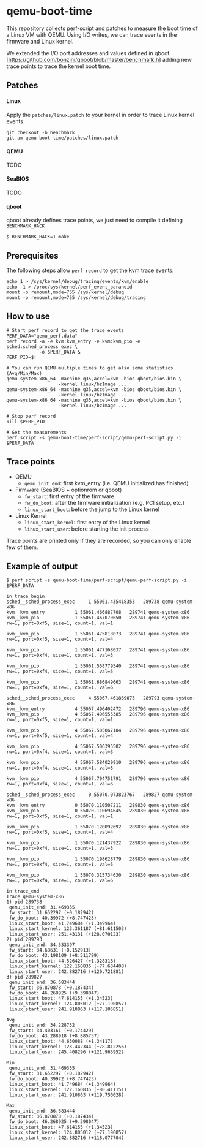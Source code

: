 # qemu-boot-time

This repository collects perf-script and patches to measure the boot time
of a Linux VM with QEMU. Using I/O writes, we can trace events in the firmware
and Linux kernel.

We extended the I/O port addresses and values defined in qboot
[https://github.com/bonzini/qboot/blob/master/benchmark.h] adding new trace
points to trace the kernel boot time.


## Patches

#### Linux
Apply the `patches/linux.patch` to your kernel in order to trace Linux kernel
events
```shell
git checkout -b benchmark
git am qemu-boot-time/patches/linux.patch
```
#### QEMU
TODO
#### SeaBIOS
TODO
#### qboot
qboot already defines trace points, we just need to compile it defining
`BENCHMARK_HACK`

```shell
$ BENCHMARK_HACK=1 make
```


## Prerequisites
The following steps allow `perf record` to get the kvm trace events:

```shell
echo 1 > /sys/kernel/debug/tracing/events/kvm/enable
echo -1 > /proc/sys/kernel/perf_event_paranoid
mount -o remount,mode=755 /sys/kernel/debug
mount -o remount,mode=755 /sys/kernel/debug/tracing
```


## How to use

```shell
# Start perf record to get the trace events
PERF_DATA="qemu_perf.data"
perf record -a -e kvm:kvm_entry -e kvm:kvm_pio -e sched:sched_process_exec \
            -o $PERF_DATA &
PERF_PID=$!

# You can run QEMU multiple times to get also some statistics (Avg/Min/Max)
qemu-system-x86_64 -machine q35,accel=kvm -bios qboot/bios.bin \
                   -kernel linux/bzImage ...
qemu-system-x86_64 -machine q35,accel=kvm -bios qboot/bios.bin \
                   -kernel linux/bzImage ...
qemu-system-x86_64 -machine q35,accel=kvm -bios qboot/bios.bin \
                   -kernel linux/bzImage ...

# Stop perf record
kill $PERF_PID

# Get the measurements
perf script -s qemu-boot-time/perf-script/qemu-perf-script.py -i $PERF_DATA

```


## Trace points
* QEMU
  * `qemu_init_end`: first kvm_entry (i.e. QEMU initialized has finished)
* Firmware (SeaBIOS + optionrom or qboot)
  * `fw_start`: first entry of the firmware
  * `fw_do_boot`: after the firmware initialization (e.g. PCI setup, etc.)
  * `linux_start_boot`: before the jump to the Linux kernel
* Linux Kernel
  * `linux_start_kernel`: first entry of the Linux kernel
  * `linux_start_user`: before starting the init process

Trace points are printed only if they are recorded, so you can only enable
few of them.


## Example of output
```shell
$ perf script -s qemu-boot-time/perf-script/qemu-perf-script.py -i $PERF_DATA

in trace_begin
sched__sched_process_exec     1 55061.435418353   289738 qemu-system-x86      
kvm__kvm_entry           1 55061.466887708   289741 qemu-system-x86      
kvm__kvm_pio             1 55061.467070650   289741 qemu-system-x86      rw=1, port=0xf5, size=1, count=1, val=1

kvm__kvm_pio             1 55061.475818073   289741 qemu-system-x86      rw=1, port=0xf5, size=1, count=1, val=4

kvm__kvm_pio             1 55061.477168037   289741 qemu-system-x86      rw=1, port=0xf4, size=1, count=1, val=3

kvm__kvm_pio             1 55061.558779540   289741 qemu-system-x86      rw=1, port=0xf4, size=1, count=1, val=5

kvm__kvm_pio             1 55061.686849663   289741 qemu-system-x86      rw=1, port=0xf4, size=1, count=1, val=6

sched__sched_process_exec     4 55067.461869075   289793 qemu-system-x86      
kvm__kvm_entry           4 55067.496402472   289796 qemu-system-x86      
kvm__kvm_pio             4 55067.496555385   289796 qemu-system-x86      rw=1, port=0xf5, size=1, count=1, val=1

kvm__kvm_pio             4 55067.505067184   289796 qemu-system-x86      rw=1, port=0xf5, size=1, count=1, val=4

kvm__kvm_pio             4 55067.506395502   289796 qemu-system-x86      rw=1, port=0xf4, size=1, count=1, val=3

kvm__kvm_pio             4 55067.584029910   289796 qemu-system-x86      rw=1, port=0xf4, size=1, count=1, val=5

kvm__kvm_pio             4 55067.704751791   289796 qemu-system-x86      rw=1, port=0xf4, size=1, count=1, val=6

sched__sched_process_exec     0 55070.073823767   289827 qemu-system-x86      
kvm__kvm_entry           0 55070.110507211   289830 qemu-system-x86      
kvm__kvm_pio             0 55070.110694645   289830 qemu-system-x86      rw=1, port=0xf5, size=1, count=1, val=1

kvm__kvm_pio             1 55070.120092692   289830 qemu-system-x86      rw=1, port=0xf5, size=1, count=1, val=4

kvm__kvm_pio             1 55070.121437922   289830 qemu-system-x86      rw=1, port=0xf4, size=1, count=1, val=3

kvm__kvm_pio             1 55070.198628779   289830 qemu-system-x86      rw=1, port=0xf4, size=1, count=1, val=5

kvm__kvm_pio             1 55070.315734630   289830 qemu-system-x86      rw=1, port=0xf4, size=1, count=1, val=6

in trace_end
Trace qemu-system-x86
1) pid 289738
 qemu_init_end: 31.469355
 fw_start: 31.652297 (+0.182942)
 fw_do_boot: 40.39972 (+8.747423)
 linux_start_boot: 41.749684 (+1.349964)
 linux_start_kernel: 123.361187 (+81.611503)
 linux_start_user: 251.43131 (+128.070123)
2) pid 289793
 qemu_init_end: 34.533397
 fw_start: 34.68631 (+0.152913)
 fw_do_boot: 43.198109 (+8.511799)
 linux_start_boot: 44.526427 (+1.328318)
 linux_start_kernel: 122.160835 (+77.634408)
 linux_start_user: 242.882716 (+120.721881)
3) pid 289827
 qemu_init_end: 36.683444
 fw_start: 36.870878 (+0.187434)
 fw_do_boot: 46.268925 (+9.398047)
 linux_start_boot: 47.614155 (+1.34523)
 linux_start_kernel: 124.805012 (+77.190857)
 linux_start_user: 241.910863 (+117.105851)

Avg
 qemu_init_end: 34.228732
 fw_start: 34.403161 (+0.174429)
 fw_do_boot: 43.288918 (+8.885757)
 linux_start_boot: 44.630088 (+1.34117)
 linux_start_kernel: 123.442344 (+78.812256)
 linux_start_user: 245.408296 (+121.965952)

Min
 qemu_init_end: 31.469355
 fw_start: 31.652297 (+0.182942)
 fw_do_boot: 40.39972 (+8.747423)
 linux_start_boot: 41.749684 (+1.349964)
 linux_start_kernel: 122.160835 (+80.411151)
 linux_start_user: 241.910863 (+119.750028)

Max
 qemu_init_end: 36.683444
 fw_start: 36.870878 (+0.187434)
 fw_do_boot: 46.268925 (+9.398047)
 linux_start_boot: 47.614155 (+1.34523)
 linux_start_kernel: 124.805012 (+77.190857)
 linux_start_user: 242.882716 (+118.077704)
```
